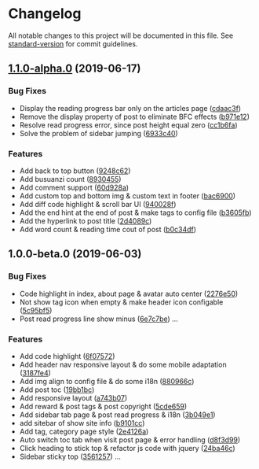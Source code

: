 # Changelog

All notable changes to this project will be documented in this file. See [standard-version](https://github.com/conventional-changelog/standard-version) for commit guidelines.

## [1.1.0-alpha.0](https://github.com/liuyib/hexo-theme-stun/compare/v1.0.0-beta.0...v1.1.0-alpha.0) (2019-06-17)


### Bug Fixes

* Display the reading progress bar only on the articles page ([cdaac3f](https://github.com/liuyib/hexo-theme-stun/commit/cdaac3f))
* Remove the display property of post to eliminate BFC effects ([b971e12](https://github.com/liuyib/hexo-theme-stun/commit/b971e12))
* Resolve read progress error, since post height equal zero ([cc1b6fa](https://github.com/liuyib/hexo-theme-stun/commit/cc1b6fa))
* Solve the problem of sidebar jumping ([6933c40](https://github.com/liuyib/hexo-theme-stun/commit/6933c40))


### Features

* Add back to top button ([9248c62](https://github.com/liuyib/hexo-theme-stun/commit/9248c62))
* Add busuanzi count ([8930455](https://github.com/liuyib/hexo-theme-stun/commit/8930455))
* Add comment support ([60d928a](https://github.com/liuyib/hexo-theme-stun/commit/60d928a))
* Add custom top and bottom img & custom text in footer ([bac6900](https://github.com/liuyib/hexo-theme-stun/commit/bac6900))
* Add diff code highlight & scroll bar UI ([940028f](https://github.com/liuyib/hexo-theme-stun/commit/940028f))
* Add the end hint at the end of post & make tags to config file ([b3605fb](https://github.com/liuyib/hexo-theme-stun/commit/b3605fb))
* Add the hyperlink to post title ([2d4089c](https://github.com/liuyib/hexo-theme-stun/commit/2d4089c))
* Add word count & reading time cout of post ([b0c34df](https://github.com/liuyib/hexo-theme-stun/commit/b0c34df))



## 1.0.0-beta.0 (2019-06-03)

### Bug Fixes

* Code highlight in index, about page & avatar auto center ([2276e50](https://github.com/liuyib/hexo-theme-stun/commit/2276e50))
* Not show tag icon when empty & make header icon configable ([5c95bf5](https://github.com/liuyib/hexo-theme-stun/commit/5c95bf5))
* Post read progress line show minus ([6e7c7be](https://github.com/liuyib/hexo-theme-stun/commit/6e7c7be))
...

### Features

* Add code highlight ([6f07572](https://github.com/liuyib/hexo-theme-stun/commit/6f07572))
* Add header nav responsive layout & do some mobile adaptation ([3187fe4](https://github.com/liuyib/hexo-theme-stun/commit/3187fe4))
* Add img align to config file & do some i18n ([880966c](https://github.com/liuyib/hexo-theme-stun/commit/880966c))
* Add post toc ([19bb1bc](https://github.com/liuyib/hexo-theme-stun/commit/19bb1bc))
* Add responsive layout ([a743b07](https://github.com/liuyib/hexo-theme-stun/commit/a743b07))
* Add reward & post tags & post copyright ([5cde659](https://github.com/liuyib/hexo-theme-stun/commit/5cde659))
* Add sidebar tab page & post read progress & i18n ([3b049e1](https://github.com/liuyib/hexo-theme-stun/commit/3b049e1))
* add sitebar of show site info ([b9101cc](https://github.com/liuyib/hexo-theme-stun/commit/b9101cc))
* Add tag, category page style ([2e4126a](https://github.com/liuyib/hexo-theme-stun/commit/2e4126a))
* Auto switch toc tab when visit post page & error handling ([d8f3d99](https://github.com/liuyib/hexo-theme-stun/commit/d8f3d99))
* Click heading to stick top & refactor js code with jquery ([24ba46c](https://github.com/liuyib/hexo-theme-stun/commit/24ba46c))
* Sidebar sticky top ([3561257](https://github.com/liuyib/hexo-theme-stun/commit/3561257))
...